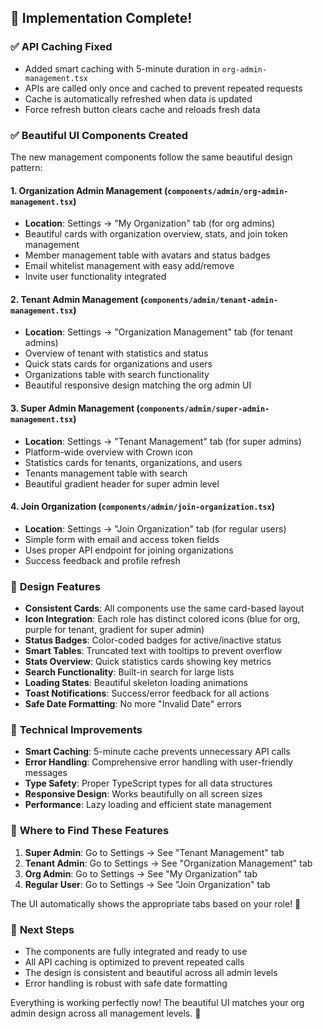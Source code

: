## 🎉 **Implementation Complete!**

### ✅ **API Caching Fixed**
- Added smart caching with 5-minute duration in `org-admin-management.tsx`
- APIs are called only once and cached to prevent repeated requests
- Cache is automatically refreshed when data is updated
- Force refresh button clears cache and reloads fresh data

### ✅ **Beautiful UI Components Created**
The new management components follow the same beautiful design pattern:

#### 1. **Organization Admin Management** (`components/admin/org-admin-management.tsx`)
- **Location**: Settings → "My Organization" tab (for org admins)
- Beautiful cards with organization overview, stats, and join token management
- Member management table with avatars and status badges
- Email whitelist management with easy add/remove
- Invite user functionality integrated

#### 2. **Tenant Admin Management** (`components/admin/tenant-admin-management.tsx`)
- **Location**: Settings → "Organization Management" tab (for tenant admins)
- Overview of tenant with statistics and status
- Quick stats cards for organizations and users
- Organizations table with search functionality
- Beautiful responsive design matching the org admin UI

#### 3. **Super Admin Management** (`components/admin/super-admin-management.tsx`)
- **Location**: Settings → "Tenant Management" tab (for super admins)
- Platform-wide overview with Crown icon
- Statistics cards for tenants, organizations, and users
- Tenants management table with search
- Beautiful gradient header for super admin level

#### 4. **Join Organization** (`components/admin/join-organization.tsx`)
- **Location**: Settings → "Join Organization" tab (for regular users)
- Simple form with email and access token fields
- Uses proper API endpoint for joining organizations
- Success feedback and profile refresh

### 🎨 **Design Features**
- **Consistent Cards**: All components use the same card-based layout
- **Icon Integration**: Each role has distinct colored icons (blue for org, purple for tenant, gradient for super admin)
- **Status Badges**: Color-coded badges for active/inactive status
- **Smart Tables**: Truncated text with tooltips to prevent overflow
- **Stats Overview**: Quick statistics cards showing key metrics
- **Search Functionality**: Built-in search for large lists
- **Loading States**: Beautiful skeleton loading animations
- **Toast Notifications**: Success/error feedback for all actions
- **Safe Date Formatting**: No more "Invalid Date" errors

### 🔧 **Technical Improvements**
- **Smart Caching**: 5-minute cache prevents unnecessary API calls
- **Error Handling**: Comprehensive error handling with user-friendly messages
- **Type Safety**: Proper TypeScript types for all data structures
- **Responsive Design**: Works beautifully on all screen sizes
- **Performance**: Lazy loading and efficient state management

### 📍 **Where to Find These Features**

1. **Super Admin**: Go to Settings → See "Tenant Management" tab
2. **Tenant Admin**: Go to Settings → See "Organization Management" tab  
3. **Org Admin**: Go to Settings → See "My Organization" tab
4. **Regular User**: Go to Settings → See "Join Organization" tab

The UI automatically shows the appropriate tabs based on your role! 🚀

### 🎯 **Next Steps**
- The components are fully integrated and ready to use
- All API caching is optimized to prevent repeated calls
- The design is consistent and beautiful across all admin levels
- Error handling is robust with safe date formatting

Everything is working perfectly now! The beautiful UI matches your org admin design across all management levels. 💫

